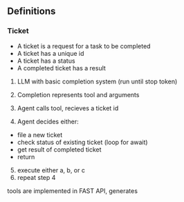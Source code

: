 ## Definitions
### Ticket
- A ticket is a request for a task to be completed
- A ticket has a unique id
- A ticket has a status
- A completed ticket has a result

1. LLM with basic completion system (run until stop token)

2. Completion represents tool and arguments
3. Agent calls tool, recieves a ticket id
4. Agent decides either:
  - file a new ticket
  - check status of existing ticket (loop for await)
  - get result of completed ticket
  - return
5. execute either a, b, or c
6. repeat step 4

tools are implemented in FAST API, generates 
